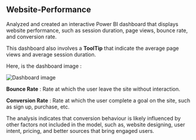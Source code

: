 ## Website-Performance
Analyzed and created an interactive Power BI dashboard that displays website performance, such as session duration, page views, bounce rate, and conversion rate.

This dashboard also involves a **ToolTip** that indicate the average page views and average session duration.

Here, is the dashboard image : 

![Dashboard image](https://github.com/user-attachments/assets/5c2bf015-e4dd-4d3d-9a34-e0c54ff68872)

**Bounce Rate** : Rate at which the user leave the site without interaction.

**Conversion Rate** : Rate at which the user complete a goal on the site, such as sign up, purchase, etc.

The analysis indicates that conversion behaviour is likely influenced by other factors not included in the model, such as, website designing, user intent, pricing, and better sources that bring engaged users.
